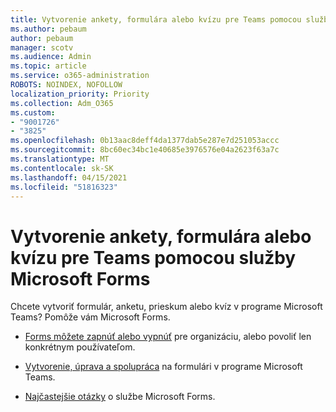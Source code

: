 ```yaml
---
title: Vytvorenie ankety, formulára alebo kvízu pre Teams pomocou služby Microsoft Forms
ms.author: pebaum
author: pebaum
manager: scotv
ms.audience: Admin
ms.topic: article
ms.service: o365-administration
ROBOTS: NOINDEX, NOFOLLOW
localization_priority: Priority
ms.collection: Adm_O365
ms.custom:
- "9001726"
- "3825"
ms.openlocfilehash: 0b13aac8deff4da1377dab5e287e7d251053accc
ms.sourcegitcommit: 8bc60ec34bc1e40685e3976576e04a2623f63a7c
ms.translationtype: MT
ms.contentlocale: sk-SK
ms.lasthandoff: 04/15/2021
ms.locfileid: "51816323"
---
```

# <a name="create-a-poll-form-or-quiz-for-teams-with-microsoft-forms"></a>Vytvorenie ankety, formulára alebo kvízu pre Teams pomocou služby Microsoft Forms

Chcete vytvoriť formulár, anketu, prieskum alebo kvíz v programe Microsoft Teams? Pomôže vám Microsoft Forms.

 - [Forms môžete zapnúť alebo vypnúť](https://support.office.com/article/turn-off-or-turn-on-microsoft-forms-8dcbf3ab-f2d6-459a-b8be-8d9892132a43) pre organizáciu, alebo povoliť len konkrétnym používateľom.
 
 - [Vytvorenie, úprava a spolupráca](https://support.office.com/article/create-edit-and-collaborate-on-a-form-in-microsoft-teams-333b97a3-41d9-48bc-a1cb-84a96bd44e14) na formulári v programe Microsoft Teams.
 
 - [Najčastejšie otázky](https://support.office.com/article/get-started-1dd58027-40dc-42d0-9ca4-80ddecc5c696) o službe Microsoft Forms.
